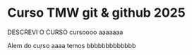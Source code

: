 # Curso TMW git & github 2025

DESCREVI O CURSO cursoooo
aaaaaaa

Alem do curso aaaa temos bbbbbbbbbbbbb